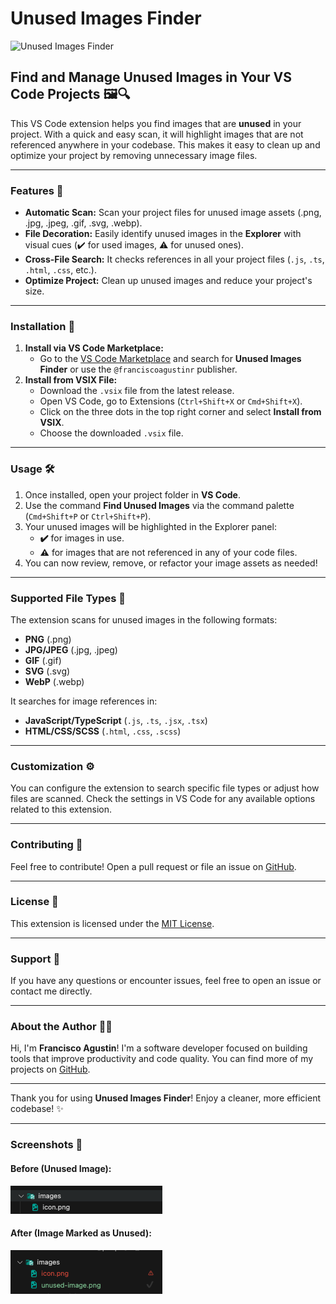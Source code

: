 # Unused Images Finder

![Unused Images Finder](https://img.shields.io/badge/VS%20Code-Extension-blue?style=flat&logo=visualstudiocode)

## Find and Manage Unused Images in Your VS Code Projects 🖼️🔍

This VS Code extension helps you find images that are **unused** in your project. With a quick and easy scan, it will highlight images that are not referenced anywhere in your codebase. This makes it easy to clean up and optimize your project by removing unnecessary image files.

---

### Features 🚀

- **Automatic Scan:** Scan your project files for unused image assets (.png, .jpg, .jpeg, .gif, .svg, .webp).
- **File Decoration:** Easily identify unused images in the **Explorer** with visual cues (✔️ for used images, ⚠️ for unused ones).
- **Cross-File Search:** It checks references in all your project files (`.js`, `.ts`, `.html`, `.css`, etc.).
- **Optimize Project:** Clean up unused images and reduce your project's size.

---

### Installation 🔧

1. **Install via VS Code Marketplace:**
   - Go to the [VS Code Marketplace](https://marketplace.visualstudio.com/) and search for **Unused Images Finder** or use the `@franciscoagustinr` publisher.
2. **Install from VSIX File:**
   - Download the `.vsix` file from the latest release.
   - Open VS Code, go to Extensions (`Ctrl+Shift+X` or `Cmd+Shift+X`).
   - Click on the three dots in the top right corner and select **Install from VSIX**.
   - Choose the downloaded `.vsix` file.

---

### Usage 🛠️

1. Once installed, open your project folder in **VS Code**.
2. Use the command **Find Unused Images** via the command palette (`Cmd+Shift+P` or `Ctrl+Shift+P`).
3. Your unused images will be highlighted in the Explorer panel:
   - **✔️** for images in use.
   - **⚠️** for images that are not referenced in any of your code files.
4. You can now review, remove, or refactor your image assets as needed!

---

### Supported File Types 📄

The extension scans for unused images in the following formats:

- **PNG** (.png)
- **JPG/JPEG** (.jpg, .jpeg)
- **GIF** (.gif)
- **SVG** (.svg)
- **WebP** (.webp)

It searches for image references in:

- **JavaScript/TypeScript** (`.js`, `.ts`, `.jsx`, `.tsx`)
- **HTML/CSS/SCSS** (`.html`, `.css`, `.scss`)

---

### Customization ⚙️

You can configure the extension to search specific file types or adjust how files are scanned. Check the settings in VS Code for any available options related to this extension.

---

### Contributing 🤝

Feel free to contribute! Open a pull request or file an issue on [GitHub](https://github.com/@franciscoagustinr/ext-find-unused-imgs).

---

### License 📜

This extension is licensed under the [MIT License](https://github.com/@franciscoagustinr/ext-find-unused-imgs/blob/main/LICENSE).

---

### Support 💬

If you have any questions or encounter issues, feel free to open an issue or contact me directly.

---

### About the Author 👨‍💻

Hi, I'm **Francisco Agustin**! I'm a software developer focused on building tools that improve productivity and code quality. You can find more of my projects on [GitHub](https://github.com/franciscoagustinr).

---

Thank you for using **Unused Images Finder**! Enjoy a cleaner, more efficient codebase! ✨

---

### Screenshots 📸

#### Before (Unused Image):

<img src="https://github.com/franciscoagustinr/ext-find-unused-imgs/blob/main/images/unused-image.png" alt="Unused Image Example" style="max-width: 100%;">

#### After (Image Marked as Unused):

<img src="https://github.com/franciscoagustinr/ext-find-unused-imgs/blob/main/images/used-image.png" alt="Used Image Example" style="max-width: 100%;">

